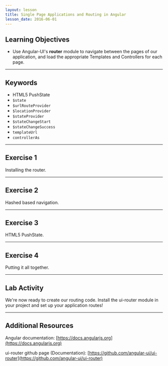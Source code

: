 ```yaml
---
layout: lesson
title: Single Page Applications and Routing in Angular
lesson_date: 2016-06-01
---
```


## Learning Objectives

- Use Angular-UI's **router** module to navigate between the pages of our application, and load the appropriate Templates and Controllers for each page.

---

## Keywords

- HTML5 PushState
- `$state`
- `$urlRouteProvider`
- `$locationProvider`
- `$stateProvider`
- `$stateChangeStart`
- `$stateChangeSuccess`
- `templateUrl`
- `controllerAs`

---

## Exercise 1

Installing the router.

---

## Exercise 2

Hashed based navigation.

---

## Exercise 3

HTML5 PushState.

---

## Exercise 4 

Putting it all together.

---

## Lab Activity

We're now ready to create our routing code. Install the ui-router module in your project and set up your application routes!

---

## Additional Resources

Angular documentation:
[https://docs.angularjs.org](https://docs.angularjs.org)

ui-router github page (Documentation):
[https://github.com/angular-ui/ui-router](https://github.com/angular-ui/ui-router)
